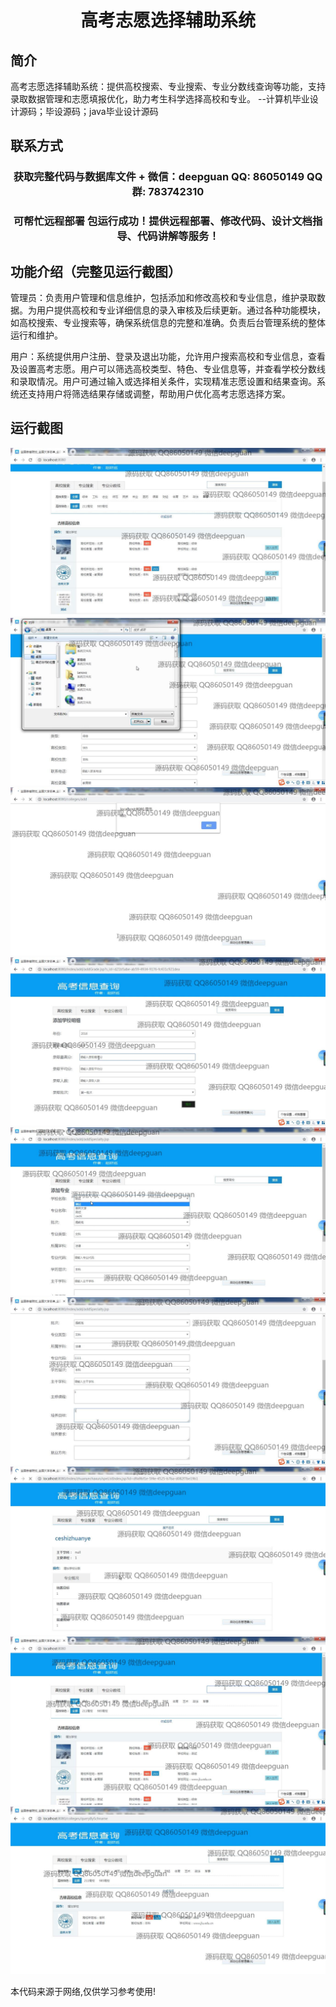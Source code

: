 <p><h1 align="center">高考志愿选择辅助系统</h1></p>

## 简介
高考志愿选择辅助系统：提供高校搜索、专业搜索、专业分数线查询等功能，支持录取数据管理和志愿填报优化，助力考生科学选择高校和专业。    --计算机毕业设计源码；毕设源码；java毕业设计源码


## 联系方式
<p><h3 align="center">获取完整代码与数据库文件 + 微信：deepguan QQ: 86050149 QQ群: 783742310</h3></p>
<p><h3 align="center">可帮忙远程部署 包运行成功！提供远程部署、修改代码、设计文档指导、代码讲解等服务！</h3></p>

## 功能介绍（完整见运行截图）
管理员：负责用户管理和信息维护，包括添加和修改高校和专业信息，维护录取数据。为用户提供高校和专业详细信息的录入审核及后续更新。通过各种功能模块，如高校搜索、专业搜索等，确保系统信息的完整和准确。负责后台管理系统的整体运行和维护。

用户：系统提供用户注册、登录及退出功能，允许用户搜索高校和专业信息，查看及设置高考志愿。用户可以筛选高校类型、特色、专业信息等，并查看学校分数线和录取情况。用户可通过输入或选择相关条件，实现精准志愿设置和结果查询。系统还支持用户将筛选结果存储或调整，帮助用户优化高考志愿选择方案。


## 运行截图
![](img/001.jpg)
![](img/002.jpg)
![](img/003.jpg)
![](img/004.jpg)
![](img/005.jpg)
![](img/006.jpg)
![](img/007.jpg)
![](img/008.jpg)
![](img/009.jpg)

<p>本代码来源于网络,仅供学习参考使用!</p>
